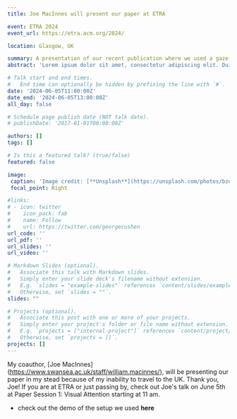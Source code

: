 ```yaml
---
title: Joe MacInnes will present our paper at ETRA

event: ETRA 2024
event_url: https://etra.acm.org/2024/

location: Glasgow, UK

summary: A presentation of our recent publication where we used a gaze-contingent eyetracking setup to look at the dynamics of the functional field of view. 
abstract: 'Lorem ipsum dolor sit amet, consectetur adipiscing elit. Duis posuere tellusac convallis placerat. Proin tincidunt magna sed ex sollicitudin condimentum. Sed ac faucibus dolor, scelerisque sollicitudin nisi. Cras purus urna, suscipit quis sapien eu, pulvinar tempor diam.'

# Talk start and end times.
#   End time can optionally be hidden by prefixing the line with `#`.
date: '2024-06-05T11:00:00Z'
date_end: '2024-06-05T13:00:00Z'
all_day: false

# Schedule page publish date (NOT talk date).
# publishDate: '2017-01-01T00:00:00Z'

authors: []
tags: []

# Is this a featured talk? (true/false)
featured: false

image:
 caption: 'Image credit: [**Unsplash**](https://unsplash.com/photos/bzdhc5b3Bxs)'
 focal_point: Right

#links:
# - icon: twitter
#    icon_pack: fab
#    name: Follow
#    url: https://twitter.com/georgecushen
url_code: ''
url_pdf: ''
url_slides: ''
url_video: ''

# Markdown Slides (optional).
#   Associate this talk with Markdown slides.
#   Simply enter your slide deck's filename without extension.
#   E.g. `slides = "example-slides"` references `content/slides/example-slides.md`.
#   Otherwise, set `slides = ""`.
slides: ""

# Projects (optional).
#   Associate this post with one or more of your projects.
#   Simply enter your project's folder or file name without extension.
#   E.g. `projects = ["internal-project"]` references `content/project/deep-learning/index.md`.
#   Otherwise, set `projects = []`.
projects: []
---
```



My coauthor, [Joe MacInnes] (https://www.swansea.ac.uk/staff/william.macinnes/), will be presenting our paper in my stead because of my inability to travel to the UK. Thank you, Joe! 
If you are at ETRA or just passing by, check out Joe's talk on June 5th at Paper Session 1: Visual Attention starting at 11 am.

- check out the demo of the setup we used **here**
